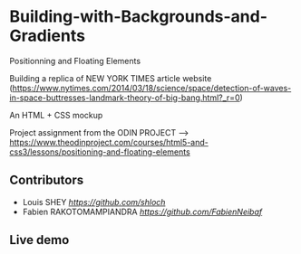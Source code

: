# Building-with-Backgrounds-and-Gradients

Positionning and Floating Elements

Building a replica of NEW YORK TIMES article website (https://www.nytimes.com/2014/03/18/science/space/detection-of-waves-in-space-buttresses-landmark-theory-of-big-bang.html?_r=0)

An HTML + CSS mockup

Project assignment from the ODIN PROJECT --> https://www.theodinproject.com/courses/html5-and-css3/lessons/positioning-and-floating-elements

## Contributors

- Louis SHEY _https://github.com/shloch_
- Fabien RAKOTOMAMPIANDRA _https://github.com/FabienNeibaf_

## Live demo
